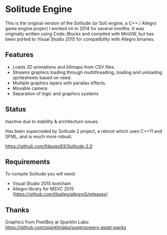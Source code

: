 # Solitude Engine

This is the original version of the Solitude (or Sol) engine, a C++ / Allegro game engine project I worked on in 2014 for several months. It was originally written using Code::Blocks and compiled with MinGW, but has been ported to Visual Studio 2015 for compatibility with Allegro binaries.

## Features
- Loads 2D animations and bitmaps from CSV files.
- Streams graphics loading through multithreading, loading and unloading spritesheets based on need.
- Multiple graphics layers with parallax effects.
- Movable camera
- Separation of logic and graphics systems

## Status

Inactive due to stability & architecture issues.

Has been superceded by Solitude 2 project, a reboot which uses C++11 and SFML, and is much more robust.

https://github.com/fdavies93/Solitude-2.0

## Requirements

To compile Solitude you will need:
- Visual Studio 2015 toolchain
- Allegro library for MSVC 2015 (https://github.com/liballeg/allegro5/releases)

## Thanks

Graphics from PixelBoy at Sparklin Labs:
https://github.com/sparklinlabs/superpowers-asset-packs
